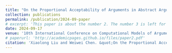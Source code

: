 ```yaml
---
title: "On the Proportional Acceptability of Arguments in Abstract Argumentation"
collection: publications
permalink: /publication/2024-09-paper
# excerpt: 'This paper is about the number 2. The number 3 is left for future work.'
date: 2024-09-17
venue: '10th International Conference on Computational Models of Argument'
# paperurl: 'http://academicpages.github.io/files/paper2.pdf'
citation: 'Xiaolong Liu and Weiwei Chen. &quot;On the Proportional Acceptability of Arguments in Abstract Argumentation.&quot; In <i>10th International Conference on Computational Models of Argument, COMMA 2024</i>. IOS Press, 2024. Forthcoming.'
---
```


<!-- The contents above will be part of a list of publications, if the user clicks the link for the publication than the contents of section will be rendered as a full page, allowing you to provide more information about the paper for the reader. When publications are displayed as a single page, the contents of the above "citation" field will automatically be included below this section in a smaller font. -->
